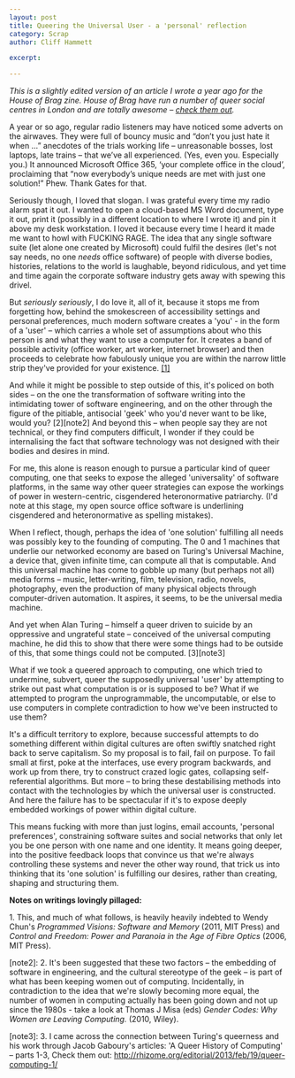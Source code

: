 ```yaml
---
layout: post
title: Queering the Universal User - a 'personal' reflection
category: Scrap
author: Cliff Hammett

excerpt:

---
```


_This is a slightly edited version of an article I wrote a year ago for the House of Brag zine. House of Brag have run a number of queer social centres in London and are totally awesome – [check them out](http://houseofbrag.wordpress.com)._

A year or so ago, regular radio listeners may have noticed some adverts on the airwaves.  They were full of bouncy music and “don’t you just hate it when …” anecdotes of the trials working life – unreasonable bosses, lost laptops, late trains – that we’ve all experienced. (Yes, even you.  Especially you.)  It announced Microsoft Office 365, ‘your complete office in the cloud’, proclaiming that “now everybody’s unique needs are met with just one solution!”  Phew. Thank Gates for that.

Seriously though, I loved that slogan. I was grateful every time my radio alarm spat it out.  I wanted to open a cloud-based MS Word document, type it out, print it (possibly in a different location to where I wrote it) and pin it above my desk workstation.  I loved it because every time I heard it made me want to howl with FUCKING RAGE.  The idea that any single software suite (let alone one created by Microsoft) could fulfil the desires (let's not say needs, no one _needs_ office software) of people with diverse bodies, histories, relations to the world is laughable, beyond ridiculous, and yet time and time again the corporate software industry gets away with spewing this drivel.

But _seriously seriously_, I do love it, all of it, because it stops me from forgetting how, behind the smokescreen of accessibility settings and personal preferences, much modern software creates a 'you' - in the form of a 'user' – which carries a whole set of assumptions about who this person is and what they want to use a computer for.  It creates a band of possible activity (office worker, art worker, internet browser) and then proceeds to celebrate how fabulously unique you are within the narrow little strip they've provided for your existence. [[1]](#note1)

And while it might be possible to step outside of this, it's policed on both sides – on the one the transformation of software writing into the intimidating tower of software engineering, and on the other through the figure of the pitiable, antisocial 'geek' who you'd never want to be like, would you? [2][note2]  And beyond this – when people say they are not technical, or they find computers difficult, I wonder if they could be internalising the fact that software technology was not designed with their bodies and desires in mind.

For me, this alone is reason enough to pursue a particular kind of queer computing, one that seeks to expose the alleged 'universality' of software platforms, in the same way other queer strategies can expose the workings of power in western-centric, cisgendered heteronormative patriarchy. (I'd note at this stage, my open source office software is underlining cisgendered and heteronormative as spelling mistakes). 

When I reflect, though, perhaps the idea of 'one solution' fulfilling all needs was possibly key to the founding of computing.  The 0 and 1 machines that underlie our networked economy are based on Turing's Universal Machine, a device that, given infinite time, can compute all that is computable. And this universal machine has come to gobble up many (but perhaps not all) media forms – music, letter-writing, film, television, radio, novels, photography, even the production of many physical objects through computer-driven automation. It aspires, it seems, to be the universal media machine.

And yet when Alan Turing – himself a queer driven to suicide by an oppressive and ungrateful state – conceived of the universal computing machine, he did this to show that there were some things had to be outside of this, that some things could not be computed. [3][note3]

What if we took a queered approach to computing, one which tried to undermine, subvert, queer the supposedly universal 'user' by attempting to strike out past what computation is or is supposed to be?  What if we attempted to program the unprogrammable, the uncomputable, or else to use computers in complete contradiction to how we've been instructed to use them? 

It's a difficult territory to explore, because successful attempts to do something different within digital cultures are often swiftly snatched right back to serve capitalism. So my proposal is to fail, fail on purpose.  To fail small at first, poke at the interfaces, use every program backwards, and work up from there, try to construct crazed logic gates, collapsing self-referential algorithms.  But more – to bring these destabilising methods into contact with the technologies by which the universal user is constructed.  And here the failure has to be spectacular if it's to expose deeply embedded workings of power within digital culture.

This means fucking with more than just logins, email accounts, 'personal preferences', constraining software suites and social networks that only let you be one person with one name and one identity.  It means going deeper, into the positive feedback loops that convince us that we're always controlling these systems and never the other way round, that trick us into thinking that its 'one solution' is fulfilling our desires, rather than creating, shaping and structuring them.

**Notes on writings lovingly pillaged:**

<a name="note1">1.</a> This, and much of what follows, is heavily heavily indebted to Wendy Chun's _Programmed Visions: Software and Memory_ (2011, MIT Press) and _Control and Freedom: Power and Paranoia in the Age of Fibre Optics_ (2006, MIT Press).

[note2]: 2. It's been suggested that these two factors – the embedding of software in engineering, and the cultural stereotype of the geek – is part of what has been keeping women out of computing.  Incidentally, in contradiction to the idea that we're slowly becoming more equal,  the number of women in computing actually has been going down and not up since the 1980s - take a look at Thomas J Misa (eds) _Gender Codes: Why Women are Leaving Computing._ (2010, Wiley).

[note3]: 3. I came across the connection between Turing's queerness and his work through Jacob Gaboury's articles: 'A Queer History of Computing' – parts 1-3, Check them out: http://rhizome.org/editorial/2013/feb/19/queer-computing-1/

